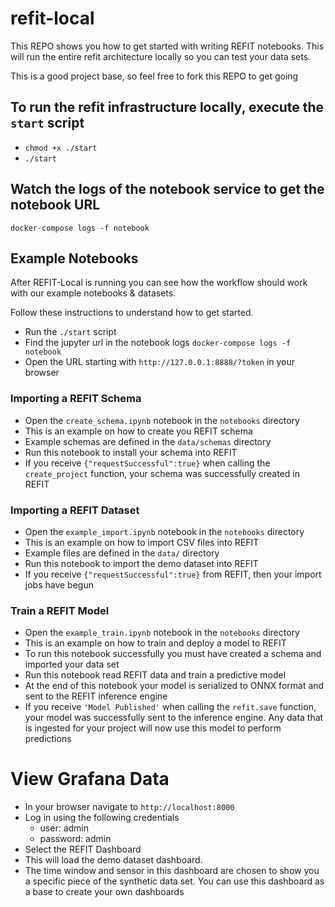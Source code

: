 # refit-local

This REPO shows you how to get started with writing REFIT notebooks. This will run the entire refit architecture locally so you can test your data sets.

This is a good project base, so feel free to fork this REPO to get going

## To run the refit infrastructure locally, execute the `start` script

- `chmod +x ./start`
- `./start`

## Watch the logs of the notebook service to get the notebook URL

`docker-compose logs -f notebook`

## Example Notebooks

After REFIT-Local is running you can see how the workflow should work with our example notebooks & datasets. 

Follow these instructions to understand how to get started.

- Run the `./start` script
- Find the jupyter url in the notebook logs `docker-compose logs -f notebook`
- Open the URL starting with `http://127.0.0.1:8888/?token` in your browser


### Importing a REFIT Schema

- Open the `create_schema.ipynb` notebook in the `notebooks` directory
- This is an example on how to create you REFIT schema 
- Example schemas are defined in the `data/schemas` directory
- Run this notebook to install your schema into REFIT
- If you receive `{"requestSuccessful":true}` when calling the `create_project` function, your schema was successfully created in REFIT 

### Importing a REFIT Dataset


- Open the `example_import.ipynb` notebook in the `notebooks` directory
- This is an example on how to import CSV files into REFIT
- Example files are defined in the `data/` directory
- Run this notebook to import the demo dataset into REFIT
- If you receive `{"requestSuccessful":true}` from  REFIT, then your import jobs have begun


### Train a REFIT Model

- Open the `example_train.ipynb` notebook in the `notebooks` directory
- This is an example on how to train and deploy a model to REFIT
- To run this notebook successfully you must have created a schema and imported your data set
- Run this notebook read REFIT data and train a predictive model
- At the end of this notebook your model is serialized to ONNX format and sent to the REFIT inference engine
- If you receive `'Model Published'` when calling the `refit.save` function, your model was successfully sent to the inference engine. Any data that is ingested for your project will now use this model to perform predictions

# View Grafana Data

- In your browser navigate to `http://localhost:8000`
- Log in using the following credentials
    - user: admin 
    - password: admin
- Select the REFIT Dashboard
- This will load the demo dataset dashboard.
- The time window and sensor in this dashboard are chosen to show you a specific piece of the synthetic data set. You can use this dashboard as a base to create your own dashboards